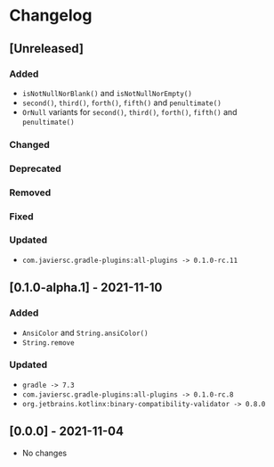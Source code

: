 # Changelog

## [Unreleased]

### Added
- `isNotNullNorBlank()` and `isNotNullNorEmpty()`
- `second()`, `third()`, `forth()`, `fifth()` and `penultimate()`
- `OrNull` variants for `second()`, `third()`, `forth()`, `fifth()` and `penultimate()`

### Changed

### Deprecated

### Removed

### Fixed

### Updated
- `com.javiersc.gradle-plugins:all-plugins -> 0.1.0-rc.11`


## [0.1.0-alpha.1] - 2021-11-10

### Added
- `AnsiColor` and `String.ansiColor()`
- `String.remove`

### Updated
- `gradle -> 7.3`
- `com.javiersc.gradle-plugins:all-plugins -> 0.1.0-rc.8`
- `org.jetbrains.kotlinx:binary-compatibility-validator -> 0.8.0`

## [0.0.0] - 2021-11-04
- No changes
